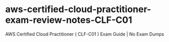 # aws-certified-cloud-practitioner-exam-review-notes-CLF-C01

AWS Certified Cloud Practitioner ( CLF-C01 ) Exam Guide | No Exam Dumps

